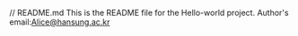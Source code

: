 // README.md
This is the README file for the Hello-world project.
Author's email:Alice@hansung.ac.kr
